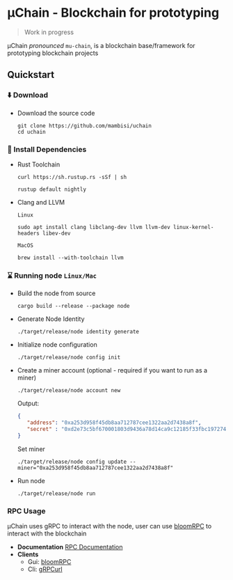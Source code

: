 # µChain - Blockchain for prototyping
> Work in progress

µChain _pronounced_ `mu-chain`, is a blockchain base/framework for prototyping blockchain projects
## Quickstart

### ⬇️ Download

* Download the source code
    ```shell
   git clone https://github.com/mambisi/uchain
    cd uchain
    ```

### 🧰 Install Dependencies
* Rust Toolchain
    ```shell
    curl https://sh.rustup.rs -sSf | sh
    ```
    ```shell
    rustup default nightly
    ```
* Clang and LLVM

  `Linux`
    ```shell
    sudo apt install clang libclang-dev llvm llvm-dev linux-kernel-headers libev-dev
    ```
  `MacOS`
    ```shell
    brew install --with-toolchain llvm
    ```
### ⌛️ Running node `Linux/Mac`
* Build the node from source
    ```shell
    cargo build --release --package node
    ```
* Generate Node Identity
    ```shell
    ./target/release/node identity generate
    ```
* Initialize node configuration
    ```shell
    ./target/release/node config init
    ```
* Create a miner account (optional - required if you want to run as a miner)
    ```shell
    ./target/release/node account new
    ```
  Output:
    ```json
    {
       "address": "0xa253d958f45db8aa712787cee1322aa2d7438a8f",
       "secret" : "0xd2e73c5bf670001803d9436a78d14ca9c12185f33fbc197274a104d817a088ab"
    }
    ```
  Set miner
    ```shell
    ./target/release/node config update --miner="0xa253d958f45db8aa712787cee1322aa2d7438a8f"
    ```
* Run node
    ```shell
    ./target/release/node run
    ```

### RPC Usage
µChain uses gRPC to interact with the node, user can use [bloomRPC](https://github.com/bloomrpc/bloomrpc.git) to interact with the blockchain
* **Documentation**
  [RPC Documentation](/docs/rpc.md)
* **Clients**
  * Gui: [bloomRPC](https://github.com/bloomrpc/bloomrpc.git)
  * Cli: [gRPCurl](https://github.com/fullstorydev/grpcurl)
